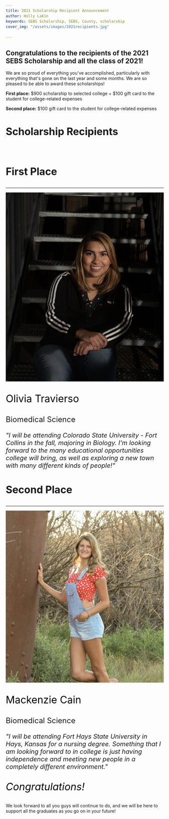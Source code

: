 ```yaml
---
title: 2021 Scholarship Recipient Announcement
author: Holly Lakin
keywords: SEBS Scholarship, SEBS, County, scholarship
cover_img: "/assets/images/2021recipients.jpg"

---
```

## Congratulations to the recipients of the 2021 SEBS Scholarship and all the class of 2021!

We are so proud of everything you've accomplished, particularly with everything that's gone on the last year and some months. We are so pleased to be able to award these scholarships!

**First place:** $900 scholarship to selected college + $100 gift card to the student for college-related expenses

**Second place:** $100 gift card to the student for college-related expenses

<div class="text-center mt-5">
<h2 style="font-size: 2rem;">Scholarship Recipients</h2>
<br>
<div class="mb-5"> 
<h3 style="font-size: 2rem;">First Place</h3>
<hr>
<img src="/assets/images/OTravierso.jpg" title="Olivia Travierso" alt="Olivia Travierso">
<p style="font-size: 2rem;color: black;">Olivia Travierso</p>
<p style="font-size: 1.5rem;">Biomedical Science</p>
<p style="font-size: 1.25rem;"><i>"I will be attending Colorado State University - Fort Collins in the fall, majoring in Biology. I'm looking forward to the many educational opportunities college will bring, as well as exploring a new town with many different kinds of people!"</i></p>
</div>
<div class="mb-5">
<h3 style="font-size: 2rem;">Second Place</h3>
<hr>
<img src="/assets/images/MCain.jpg" title="Mackenzie Cain" alt="Mackenzie Cain">
<p style="font-size: 2rem;color: black;">Mackenzie Cain</p>
<p style="font-size: 1.5rem;">Biomedical Science</p>
<p style="font-size: 1.25rem;"><i>"I will be attending Fort Hays State University in Hays, Kansas for a nursing degree. Something that I am looking forward to in college is just having independence and meeting new people in a completely different environment."</i></p>
</div>
<p style="font-size: 2rem;color: black;" class="mb-5"><i>Congratulations!</i></p>
</div>

We look forward to all you guys will continue to do, and we will be here to support all the graduates as you go on in your future!